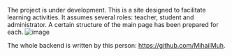 The project is under development.
This is a site designed to facilitate learning activities.
It assumes several roles: teacher, student and administrator. A certain structure of the main page has been prepared for each.
![image](https://user-images.githubusercontent.com/74915827/183410271-8dfa329c-bfd3-4499-a248-120d234c3acc.png)

The whole backend is written by this person: https://github.com/MihailMuh.
